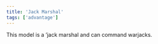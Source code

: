 ```yaml
---
title: 'Jack Marshal'
tags: ['advantage']
---
```

This model is a ’jack marshal and can command warjacks.